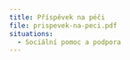 ```yaml
---
title: Příspěvek na péči
file: prispevek-na-peci.pdf
situations:
  - Sociální pomoc a podpora
---
```


